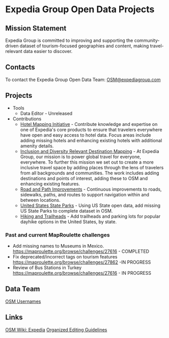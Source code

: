 # Expedia Group Open Data Projects

## Mission Statement
Expedia Group is committed to improving and supporting the community-driven dataset of tourism-focused geographies and content, making travel-relevant data easier to discover. 

## Contacts

To contact the Expedia Group Open Data Team: OSM@expediagroup.com

## Projects
- Tools
  - Data Editor - Unreleased
- Contributions
  - [Hotel Mapping Initiative](https://github.com/osmlab/expedia/issues/1) - Contribute knowledge and expertise on one of Expedia's core products to ensure that travelers everywhere have open and easy access to hotel data. Focus areas include adding missing hotels and enhancing existing hotels with additional amenity details.
  - [Inclusion and Diversity Relevant Destination Mapping](https://github.com/osmlab/expedia/issues/2) - At Expedia Group, our mission is to power global travel for everyone, everywhere. To further this mission we set out to create a more inclusive travel space by adding places through the lens of travelers from all backgrounds and communities. The work includes adding destinations and points of interest, adding these to OSM and enhancing existing features.
  - [Road and Path Improvements](https://github.com/osmlab/expedia/issues/3) - Continuous improvements to roads, sidewalks, paths, and routes to support navigation within and between locations.
  - [United States State Parks](https://github.com/osmlab/expedia/issues/4) - Using US State open data, add missing US State Parks to complete dataset in OSM.
  - [Hiking and Trailheads](https://github.com/osmlab/expedia/issues/5) - Add trailheads and parking lots for popular dayhike options in the United States, by state.

### Past and current MapRoulette challenges

- Add missing names to Museums in Mexico.	https://maproulette.org/browse/challenges/27616 -	COMPLETED
- Fix deprecated/incorrect tags on tourism features	https://maproulette.org/browse/challenges/27862	-IN PROGRESS
- Review of Bus Stations in Turkey	https://maproulette.org/browse/challenges/27616	-	IN PROGRESS


## Data Team
[OSM Usernames](https://github.com/osmlab/expedia/wiki/Data-Team)

## Links
[OSM Wiki: Expedia](https://wiki.openstreetmap.org/wiki/Organised_Editing/Activities/Expedia)
[Organized Editing Guidelines](https://wiki.osmfoundation.org/wiki/Organised_Editing_Guidelines)
